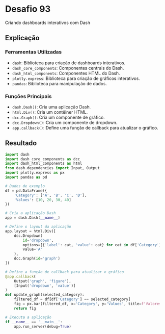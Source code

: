 # Desafio 93

Criando dashboards interativos com Dash

## Explicação

### Ferramentas Utilizadas

- `dash`: Biblioteca para criação de dashboards interativos.
- `dash_core_components`: Componentes centrais do Dash.
- `dash_html_components`: Componentes HTML do Dash.
- `plotly.express`: Biblioteca para criação de gráficos interativos.
- `pandas`: Biblioteca para manipulação de dados.

### Funções Principais

- `dash.Dash()`: Cria uma aplicação Dash.
- `html.Div()`: Cria um contêiner HTML.
- `dcc.Graph()`: Cria um componente de gráfico.
- `dcc.Dropdown()`: Cria um componente de dropdown.
- `app.callback()`: Define uma função de callback para atualizar o gráfico.

## Resultado

```python
import dash
import dash_core_components as dcc
import dash_html_components as html
from dash.dependencies import Input, Output
import plotly.express as px
import pandas as pd

# Dados de exemplo
df = pd.DataFrame({
    'Category': ['A', 'B', 'C', 'D'],
    'Values': [10, 20, 30, 40]
})

# Cria a aplicação Dash
app = dash.Dash(__name__)

# Define o layout da aplicação
app.layout = html.Div([
    dcc.Dropdown(
        id='dropdown',
        options=[{'label': cat, 'value': cat} for cat in df['Category']],
        value='A'
    ),
    dcc.Graph(id='graph')
])

# Define a função de callback para atualizar o gráfico
@app.callback(
    Output('graph', 'figure'),
    [Input('dropdown', 'value')]
)
def update_graph(selected_category):
    filtered_df = df[df['Category'] == selected_category]
    fig = px.bar(filtered_df, x='Category', y='Values', title=f'Valores da Categoria {selected_category}')
    return fig

# Executa a aplicação
if __name__ == '__main__':
    app.run_server(debug=True)